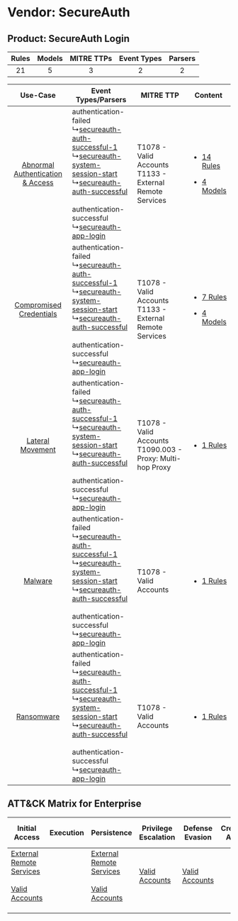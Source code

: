 Vendor: SecureAuth
==================
Product: SecureAuth Login
-------------------------
| Rules | Models | MITRE TTPs | Event Types | Parsers |
|:-----:|:------:|:----------:|:-----------:|:-------:|
|  21   |   5    |     3      |      2      |    2    |

|    Use-Case    | Event Types/Parsers    | MITRE TTP    | Content    |
|:----:| ---- | ---- | ---- |
| [Abnormal Authentication & Access](../../../UseCases/uc_abnormal_authentication_&_access.md) |  authentication-failed<br> ↳[secureauth-auth-successful-1](Ps/pC_secureauthauthsuccessful1.md)<br> ↳[secureauth-system-session-start](Ps/pC_secureauthsystemsessionstart.md)<br> ↳[secureauth-auth-successful](Ps/pC_secureauthauthsuccessful.md)<br><br> authentication-successful<br> ↳[secureauth-app-login](Ps/pC_secureauthapplogin.md)<br> | T1078 - Valid Accounts<br>T1133 - External Remote Services<br>   | [<ul><li>14 Rules</li></ul><ul><li>4 Models</li></ul>](RM/r_m_secureauth_secureauth_login_Abnormal_Authentication_&_Access.md) |
|          [Compromised Credentials](../../../UseCases/uc_compromised_credentials.md)          |  authentication-failed<br> ↳[secureauth-auth-successful-1](Ps/pC_secureauthauthsuccessful1.md)<br> ↳[secureauth-system-session-start](Ps/pC_secureauthsystemsessionstart.md)<br> ↳[secureauth-auth-successful](Ps/pC_secureauthauthsuccessful.md)<br><br> authentication-successful<br> ↳[secureauth-app-login](Ps/pC_secureauthapplogin.md)<br> | T1078 - Valid Accounts<br>T1133 - External Remote Services<br>   | [<ul><li>7 Rules</li></ul><ul><li>4 Models</li></ul>](RM/r_m_secureauth_secureauth_login_Compromised_Credentials.md)    |
|    [Lateral Movement](../../../UseCases/uc_lateral_movement.md)    |  authentication-failed<br> ↳[secureauth-auth-successful-1](Ps/pC_secureauthauthsuccessful1.md)<br> ↳[secureauth-system-session-start](Ps/pC_secureauthsystemsessionstart.md)<br> ↳[secureauth-auth-successful](Ps/pC_secureauthauthsuccessful.md)<br><br> authentication-successful<br> ↳[secureauth-app-login](Ps/pC_secureauthapplogin.md)<br> | T1078 - Valid Accounts<br>T1090.003 - Proxy: Multi-hop Proxy<br> | [<ul><li>1 Rules</li></ul>](RM/r_m_secureauth_secureauth_login_Lateral_Movement.md)    |
|    [Malware](../../../UseCases/uc_malware.md)    |  authentication-failed<br> ↳[secureauth-auth-successful-1](Ps/pC_secureauthauthsuccessful1.md)<br> ↳[secureauth-system-session-start](Ps/pC_secureauthsystemsessionstart.md)<br> ↳[secureauth-auth-successful](Ps/pC_secureauthauthsuccessful.md)<br><br> authentication-successful<br> ↳[secureauth-app-login](Ps/pC_secureauthapplogin.md)<br> | T1078 - Valid Accounts<br>    | [<ul><li>1 Rules</li></ul>](RM/r_m_secureauth_secureauth_login_Malware.md)    |
|    [Ransomware](../../../UseCases/uc_ransomware.md)    |  authentication-failed<br> ↳[secureauth-auth-successful-1](Ps/pC_secureauthauthsuccessful1.md)<br> ↳[secureauth-system-session-start](Ps/pC_secureauthsystemsessionstart.md)<br> ↳[secureauth-auth-successful](Ps/pC_secureauthauthsuccessful.md)<br><br> authentication-successful<br> ↳[secureauth-app-login](Ps/pC_secureauthapplogin.md)<br> | T1078 - Valid Accounts<br>    | [<ul><li>1 Rules</li></ul>](RM/r_m_secureauth_secureauth_login_Ransomware.md)    |

ATT&CK Matrix for Enterprise
----------------------------
| Initial Access                                                                                                                                   | Execution | Persistence                                                                                                                                      | Privilege Escalation                                                | Defense Evasion                                                     | Credential Access | Discovery | Lateral Movement | Collection | Command and Control                                                                                                                       | Exfiltration | Impact |
| ------------------------------------------------------------------------------------------------------------------------------------------------ | --------- | ------------------------------------------------------------------------------------------------------------------------------------------------ | ------------------------------------------------------------------- | ------------------------------------------------------------------- | ----------------- | --------- | ---------------- | ---------- | ----------------------------------------------------------------------------------------------------------------------------------------- | ------------ | ------ |
| [External Remote Services](https://attack.mitre.org/techniques/T1133)<br><br>[Valid Accounts](https://attack.mitre.org/techniques/T1078)<br><br> |           | [External Remote Services](https://attack.mitre.org/techniques/T1133)<br><br>[Valid Accounts](https://attack.mitre.org/techniques/T1078)<br><br> | [Valid Accounts](https://attack.mitre.org/techniques/T1078)<br><br> | [Valid Accounts](https://attack.mitre.org/techniques/T1078)<br><br> |                   |           |                  |            | [Proxy: Multi-hop Proxy](https://attack.mitre.org/techniques/T1090/003)<br><br>[Proxy](https://attack.mitre.org/techniques/T1090)<br><br> |              |        |